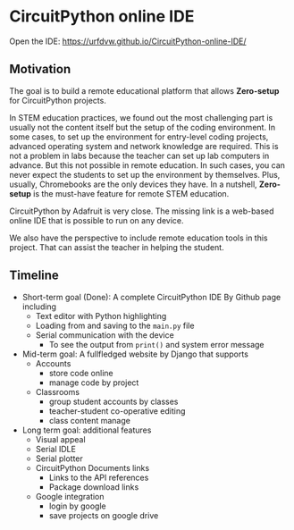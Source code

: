 # CircuitPython online IDE
Open the IDE: https://urfdvw.github.io/CircuitPython-online-IDE/

## Motivation
The goal is to build a remote educational platform that allows **Zero-setup** for CircuitPython projects.

In STEM education practices, we found out the most challenging part is usually not the content itself but the setup of the coding environment. In some cases, to set up the environment for entry-level coding projects, advanced operating system and network knowledge are required. This is not a problem in labs because the teacher can set up lab computers in advance. But this not possible in remote education. In such cases, you can never expect the students to set up the environment by themselves. Plus, usually, Chromebooks are the only devices they have. In a nutshell, **Zero-setup** is the must-have feature for remote STEM education.

CircuitPython by Adafruit is very close. The missing link is a web-based online IDE that is possible to run on any device. 

We also have the perspective to include remote education tools in this project. That can assist the teacher in helping the student.

## Timeline
- Short-term goal (Done): A complete CircuitPython IDE By Github page including
    - Text editor with Python highlighting
    - Loading from and saving to the `main.py` file
    - Serial communication with the device
        - To see the output from `print()` and system error message
- Mid-term goal: A fullfledged website by Django that supports
    - Accounts
        - store code online
        - manage code by project
    - Classrooms
        - group student accounts by classes
        - teacher-student co-operative editing
        - class content manage
- Long term goal: additional features
    - Visual appeal
    - Serial IDLE
    - Serial plotter
    - CircuitPython Documents links
        - Links to the API references
        - Package download links
    - Google integration
        - login by google
        - save projects on google drive
